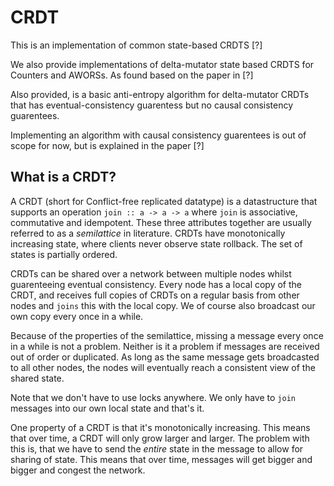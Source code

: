 # CRDT

This is an implementation of common state-based CRDTS [?]

We also provide implementations of delta-mutator state based CRDTS for Counters and AWORSs.  As found based on the paper in [?]

Also provided, is a basic anti-entropy algorithm for delta-mutator CRDTs that has eventual-consistency guarentess
but no causal consistency guarentees.

Implementing an algorithm with causal consistency guarentees is out of scope for now, but is explained in the paper [?]

## What is a CRDT?
A CRDT (short for Conflict-free replicated datatype) is a datastructure that supports an operation `join :: a -> a -> a` where `join` is associative, commutative and idempotent. These three attributes together are usually referred to as a _semilattice_ in literature. CRDTs have monotonically increasing state, where clients never observe state rollback. The set of states is partially ordered.

CRDTs can be shared over a network between multiple nodes whilst guarenteeing eventual consistency.
Every node has a local copy of the CRDT, and receives full copies of CRDTs on a regular basis from other nodes and `joins` this with the local copy.  We of course also broadcast our own copy every once in a while. 

Because of the properties of the semilattice, missing a message every once in a while is not a problem. Neither is it a problem if messages are received out of order or duplicated.  As long as the same message gets broadcasted to all other nodes, the nodes will eventually reach a consistent view of the shared state.

Note that we don't have to use locks anywhere. We only have to `join` messages into our own local state and that's it.

One property of a CRDT is that it's monotonically increasing. This means that over time, a CRDT will only grow larger and larger. The problem with this is, that we have to send the _entire_ state in the message to allow for sharing of state. This means that over time, messages will get bigger and bigger and congest the network.

